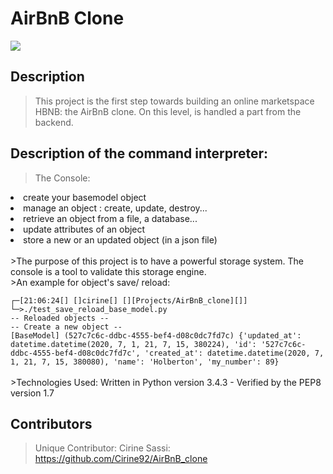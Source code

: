 # AirBnB Clone 
<img src="https://camo.githubusercontent.com/9ebbf60e208b031d4dcf7db6ffc19fe0339d0ff3/68747470733a2f2f692e6962622e636f2f64354e38354e682f68626e622e706e67">

## Description

> This project is the first step towards building an online marketspace HBNB: the AirBnB clone. On this level, is handled a part from the backend.

## Description of the command interpreter:

>The Console:
<lu>
<li>create your basemodel object
<li>manage an object : create, update, destroy...
<li>retrieve an object from a file, a database...
<li>update attributes of an object
<li>store a new or an updated object (in a json file)
</lu>
<br><br>
>The purpose of this project is to have a powerful storage system. The console is a tool to validate this storage engine.
<br>
>An example for object's save/ reload:
<br>
<code> 
┌─[21:06:24[] []cirine[] [][Projects/AirBnB_clone][]]
└─>./test_save_reload_base_model.py 
-- Reloaded objects --
-- Create a new object --
[BaseModel] (527c7c6c-ddbc-4555-bef4-d08c0dc7fd7c) {'updated_at': datetime.datetime(2020, 7, 1, 21, 7, 15, 380224), 'id': '527c7c6c-ddbc-4555-bef4-d08c0dc7fd7c', 'created_at': datetime.datetime(2020, 7, 1, 21, 7, 15, 380080), 'name': 'Holberton', 'my_number': 89} </code>
<br><br>
>Technologies Used: 
Written in Python version 3.4.3 - Verified by the PEP8 version 1.7 


## Contributors

> Unique Contributor: Cirine Sassi: https://github.com/Cirine92/AirBnB_clone